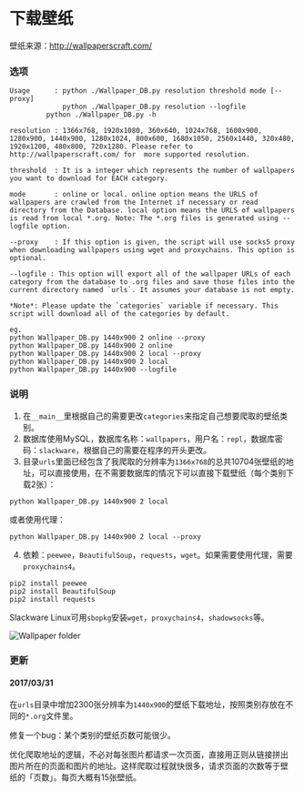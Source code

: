下载壁纸
==========

壁纸来源：http://wallpaperscraft.com/

### 选项

```
Usage      : python ./Wallpaper_DB.py resolution threshold mode [--proxy]
             python ./Wallpaper_DB.py resolution --logfile
	     python ./Wallpaper_DB.py -h

resolution : 1366x768, 1920x1080, 360x640, 1024x768, 1600x900, 1280x900, 1440x900, 1280x1024, 800x600, 1680x1050, 2560x1440, 320x480, 1920x1200, 480x800, 720x1280. Please refer to http://wallpaperscraft.com/ for  more supported resolution.

threshold  : It is a integer which represents the number of wallpapers you want to download for EACH category.

mode       : online or local. online option means the URLS of wallpapers are crawled from the Internet if necessary or read directory from the Database. local option means the URLS of wallpapers is read from local *.org. Note: The *.org files is generated using --logfile option.

--proxy    : If this option is given, the script will use socks5 proxy when downloading wallpapers using wget and proxychains. This option is optional.

--logfile : This option will export all of the wallpaper URLs of each category from the database to .org files and save those files into the current directory named `urls`. It assumes your database is not empty.

*Note*: Please update the `categories` variable if necessary. This script will download all of the categories by default.

eg.
python Wallpaper_DB.py 1440x900 2 online --proxy
python Wallpaper_DB.py 1440x900 2 online
python Wallpaper_DB.py 1440x900 2 local --proxy
python Wallpaper_DB.py 1440x900 2 local
python Wallpaper_DB.py 1440x900 --logfile

```

### 说明

1. 在`__main__`里根据自己的需要更改`categories`来指定自己想要爬取的壁纸类别。
2. 数据库使用MySQL，数据库名称：`wallpapers`，用户名：`repl`，数据库密码：`slackware`，根据自己的需要在程序的开头更改。
3. 目录`urls`里面已经包含了我爬取的分辨率为`1366x768`的总共10704张壁纸的地址，可以直接使用，在不需要数据库的情况下可以直接下载壁纸（每个类别下载2张）：

```
python Wallpaper_DB.py 1440x900 2 local
```

或者使用代理：

```
python Wallpaper_DB.py 1440x900 2 local --proxy
```

4. 依赖：`peewee`，`BeautifulSoup`，`requests`，`wget`。如果需要使用代理，需要`proxychains4`。

```
pip2 install peewee
pip2 install BeautifulSoup
pip2 install requests
```

Slackware Linux可用`sbopkg`安装`wget`，`proxychains4`，`shadowsocks`等。

![Wallpaper folder](http://wstaw.org/m/2017/03/17/plasma-desktopqj1799.png)

### 更新

#### 2017/03/31

在`urls`目录中增加2300张分辨率为`1440x900`的壁纸下载地址，按照类别存放在不同的`*.org`文件里。

修复一个bug：某个类别的壁纸页数可能很少。

优化爬取地址的逻辑，不必对每张图片都请求一次页面，直接用正则从链接拼出
图片所在的页面和图片的地址。这样爬取过程就快很多，请求页面的次数等于壁
纸的「页数」。每页大概有15张壁纸。